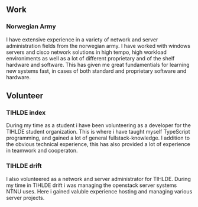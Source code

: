 ## Work

### Norwegian Army

I have extensive experience in a variety of network and server administration fields from the norwegian army. I have worked with windows servers and cisco network solutions in high tempo, high workload environiments as well as a lot of different proprietary and of the shelf hardware and software. This has given me great fundamentials for learning new systems fast, in cases of both standard and proprietary software and hardware.

## Volunteer

### TIHLDE index

During my time as a student i have been volunteering as a developer for the TIHLDE student organization. This is where i have taught myself TypeScript programming, and gained a lot of general fullstack-knowledge. I addition to the obvious technical experience, this has also provided a lot of experience in teamwork and cooperaton.

### TIHLDE drift

I also volunteered as a network and server administrator for TIHLDE. During my time in TIHLDE drift i was managing the openstack server systems NTNU uses. Here i gained valuble experience hosting and managing various server projects.
